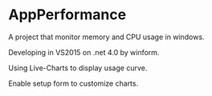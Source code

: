 # AppPerformance
A project that monitor memory and CPU usage in windows.

Developing in VS2015 on .net 4.0 by winform.

Using Live-Charts to display usage curve.

Enable setup form to customize charts.

